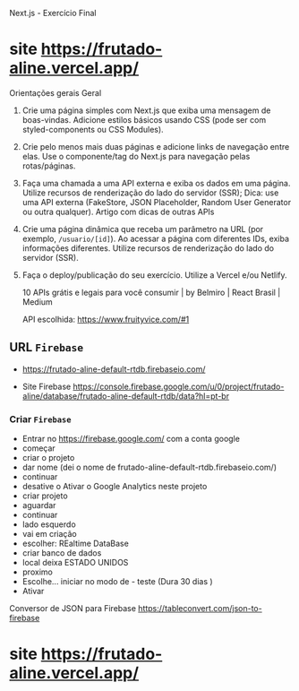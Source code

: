 Next.js - Exercício Final

# site https://frutado-aline.vercel.app/

Orientações gerais
Geral

1. Crie uma página simples com Next.js que exiba uma mensagem de boas-vindas. Adicione estilos básicos usando CSS (pode ser com styled-components ou CSS Modules).
2. Crie pelo menos mais duas páginas e adicione links de navegação entre elas. Use o componente/tag <Link> do Next.js para navegação pelas rotas/páginas.
3. Faça uma chamada a uma API externa e exiba os dados em uma página. Utilize recursos de renderização do lado do servidor (SSR);
   Dica: use uma API externa (FakeStore, JSON Placeholder, Random User Generator ou outra qualquer).
   Artigo com dicas de outras APIs
4. Crie uma página dinâmica que receba um parâmetro na URL (por exemplo, `/usuario/[id]`). Ao acessar a página com diferentes IDs, exiba informações diferentes. Utilize recursos de renderização do lado do servidor (SSR).
5. Faça o deploy/publicação do seu exercício.
   Utilize a Vercel e/ou Netlify.

   10 APIs grátis e legais para você consumir | by Belmiro | React Brasil | Medium

   API escolhida: https://www.fruityvice.com/#1

## URL `Firebase`

- https://frutado-aline-default-rtdb.firebaseio.com/

- Site Firebase https://console.firebase.google.com/u/0/project/frutado-aline/database/frutado-aline-default-rtdb/data?hl=pt-br

### Criar `Firebase`

- Entrar no https://firebase.google.com/ com a conta google
- começar
- criar o projeto
- dar nome (dei o nome de frutado-aline-default-rtdb.firebaseio.com/)
- continuar
- desative o Ativar o Google Analytics neste projeto
- criar projeto
- aguardar
- continuar
- lado esquerdo
- vai em criação
- escolher: REaltime DataBase
- criar banco de dados
- local deixa ESTADO UNIDOS
- proximo
- Escolhe... iniciar no modo de - teste (Dura 30 dias )
- Ativar

Conversor de JSON para Firebase https://tableconvert.com/json-to-firebase

# site https://frutado-aline.vercel.app/
